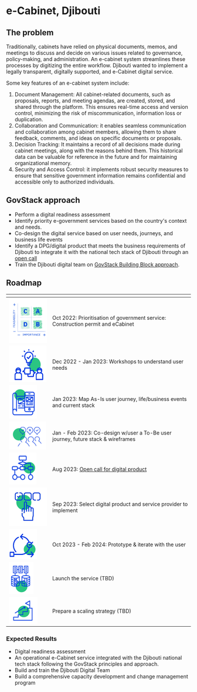 # e-Cabinet, Djibouti

## The problem

Traditionally, cabinets have relied on physical documents, memos, and meetings to discuss and decide on various issues related to governance, policy-making, and administration. An e-cabinet system streamlines these processes by digitizing the entire workflow. Djibouti wanted to implement a legally transparent, digitally supported, and e-Cabinet digital service.

Some key features of an e-cabinet system include:

1. Document Management: All cabinet-related documents, such as proposals, reports, and meeting agendas, are created, stored, and shared through the platform. This ensures real-time access and version control, minimizing the risk of miscommunication, information loss or duplication.
2. Collaboration and Communication: it enables seamless communication and collaboration among cabinet members, allowing them to share feedback, comments, and ideas on specific documents or proposals.
3. Decision Tracking: It maintains a record of all decisions made during cabinet meetings, along with the reasons behind them. This historical data can be valuable for reference in the future and for maintaining organizational memory.
4. Security and Access Control: it implements robust security measures to ensure that sensitive government information remains confidential and accessible only to authorized individuals.

## GovStack approach

* Perform a digital readiness assessment
* Identify priority e-government services based on the country's context and needs.
* Co-design the digital service based on user needs, journeys, and business life events
* Identify a DPG/digital product that meets the business requirements of Djibouti to integrate it with the national tech stack of Djibouti through an [open call](https://www.leverist.de/en/app/opportunities/call-for-digital-products-to-manage-ecabinet-meetings-document-correspondence-and-policy-drafting-for-the-government-of-djibouti?force\_preview=1)&#x20;
* Train the Djibouti digital team on [GovStack Building Block approach](https://govstack.gitbook.io/implementation-playbook/govstack-implementation-playbook/2-description/building-block-approach).

## Roadmap

<table><thead><tr><th width="105"></th><th></th></tr></thead><tbody><tr><td><img src="../../../.gitbook/assets/Screenshot_2023-03-28_170152-removebg-preview.png" alt=""></td><td>Oct 2022: Prioritisation of government service: Construction permit and eCabinet</td></tr><tr><td><img src="../../../.gitbook/assets/image (7) (1).png" alt=""></td><td>Dec 2022 - Jan 2023: Workshops to understand user needs</td></tr><tr><td><img src="../../../.gitbook/assets/image (11) (1).png" alt=""></td><td>Jan 2023: Map As-Is user journey, life/business events and current stack</td></tr><tr><td><img src="../../../.gitbook/assets/image (16) (1).png" alt=""></td><td> Jan - Feb 2023: Co-design w/user a To-Be user journey, future stack &#x26; wireframes</td></tr><tr><td><img src="../../../.gitbook/assets/image (8) (1).png" alt=""></td><td>Aug 2023: <a href="https://www.leverist.de/en/app/opportunities/call-for-digital-products-to-manage-ecabinet-meetings-document-correspondence-and-policy-drafting-for-the-government-of-djibouti?force_preview=1">Open call for digital product</a></td></tr><tr><td><img src="../../../.gitbook/assets/Untitled design.jpg" alt=""></td><td>Sep 2023: Select digital product and service provider to implement</td></tr><tr><td><img src="../../../.gitbook/assets/image (9) (1).png" alt=""></td><td> Oct 2023 - Feb 2024: Prototype &#x26; iterate with the user</td></tr><tr><td><img src="../../../.gitbook/assets/image (14) (1).png" alt=""></td><td>Launch the service  (TBD)</td></tr><tr><td><img src="../../../.gitbook/assets/image (13) (1).png" alt=""></td><td>Prepare a scaling strategy (TBD)</td></tr></tbody></table>

### Expected Results

* Digital readiness assessment&#x20;
* An operational e-Cabinet service integrated with the Djibouti national tech stack following the GovStack principles and approach.
* Build and train the Djibouti Digital Team&#x20;
* Build a comprehensive capacity development and change management program
